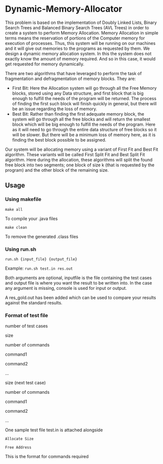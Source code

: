 # Dynamic-Memory-Allocator


This problem is based on the implementation of Doubly Linked Lists, Binary Search Trees and Balanced Binary Search Trees (AVL Trees) in order to create a system to perform Memory Allocation. Memory Allocation in simple terms means the reservation of portions of the Computer memory for execution of processes. Thus, this system will be running on our machines and it will give out memories to the programs as requested by them.
We design a dynamic memory allocation system. In this the system does not exactly know the amount of memory required. And so in this case, it would get requested for memory dynamically.

There are two algorithms that have leveraged to perform the task of fragmentation and defragmentation of memory blocks. They are:

- First Bit: Here the Allocation system will go through all the Free Memory blocks, stored using any Data structure, and first block that is big enough to fulfill the needs of the program will be returned. The process of finding the first such block will finish quickly in general, but there will be an issue regarding the loss of memory.
- Best Bit: Rather than finding the first adequate memory block, the system will go through all the free blocks and will return the smallest block which will be big enough to fulfill the needs of the program. Here as it will need to go through the entire data structure of free blocks so it will be slower. But there will be a minimum loss of memory here, as it is finding the best block possible to be assigned.

Our system will be allocating memory using a variant of First Fit and Best Fit algorithm. These variants will be called First Split Fit and Best Split Fit algorithm. Here during the allocation, these algorithms will split the found free block into two segments; one block of size k (that is requested by the program) and the other block of the remaining size.

## Usage

### Using makefile

`make all`

To compile your .java files

`make clean`

To remove the generated .class files

### Using run.sh

`run.sh {input_file} {output_file}`

Example:
`run.sh test.in res.out`

Both arguments are optional, inputfile is the file containing the test cases and output file is where you want the result to be written into.
In the case any argument is missing, console is used for input or output.

A res_gold.out has been added which can be used to compare your results against the standard results.

### Format of test file

number of test cases

size

number of commands

command1

command2

...

size (next test case)

number of commands

command1

command2

...

One sample test file test.in is attached alongside

`Allocate Size`

`Free Address`

This is the format for commands required
